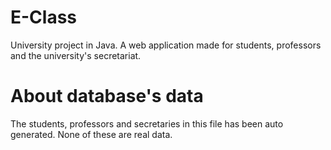 # E-Class
University project in Java. A web application made for students, professors and the university's secretariat.

# About database's data
The students, professors and secretaries in this file has been auto generated. None of these are real data.

